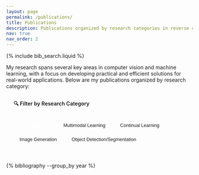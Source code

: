 ```yaml
---
layout: page
permalink: /publications/
title: Publications
description: Publications organized by research categories in reverse chronological order.
nav: true
nav_order: 2
---
```


<!-- _pages/publications.md -->

<!-- Bibsearch Feature -->

{% include bib_search.liquid %}

<div class="publications">

<p>My research spans several key areas in computer vision and machine learning, with a focus on developing practical and efficient solutions for real-world applications. Below are my publications organized by research category:</p>

<!-- Category Filter Expansion for All Publications -->
<div class="category-expansion">
  <div class="category-expansion-header" onclick="togglePublicationsCategoryExpansion()">
    <span>🔍 Filter by Research Category</span>
    <i class="fas fa-chevron-down" id="publications-category-chevron" style="transform: rotate(180deg);"></i>
  </div>
  <div class="category-expansion-content expanded" id="publications-category-expansion-content">
    <div class="category-buttons-container">
      <button class="category-filter-btn active" onclick="filterPublicationsByCategory('all')" data-category="all">
        All Categories
      </button>
      <button class="category-filter-btn" onclick="filterPublicationsByCategory('Multimodal Learning')" data-category="Multimodal Learning">
        Multimodal Learning
      </button>
      <button class="category-filter-btn" onclick="filterPublicationsByCategory('Continual Learning')" data-category="Continual Learning">
        Continual Learning
      </button>
      <button class="category-filter-btn" onclick="filterPublicationsByCategory('Image Generation')" data-category="Image Generation">
        Image Generation
      </button>
      <button class="category-filter-btn" onclick="filterPublicationsByCategory('Object Detection/Segmentation')" data-category="Object Detection/Segmentation">
        Object Detection/Segmentation
      </button>
    </div>
  </div>
</div>

<!-- Publications grouped by year automatically via Jekyll Scholar -->
<div class="all-publications-list">
  {% bibliography --group_by year %}
</div>

</div>

<style>
/* Category expansion styling for publications page */
.category-expansion {
  background: rgba(var(--global-theme-color-rgb), 0.02);
  border: 1px solid rgba(var(--global-theme-color-rgb), 0.1);
  border-radius: 12px;
  margin-bottom: 2rem;
  overflow: hidden;
}

.category-expansion-header {
  padding: 15px 20px;
  cursor: pointer;
  display: flex;
  justify-content: space-between;
  align-items: center;
  background: rgba(var(--global-theme-color-rgb), 0.05);
  border-bottom: 1px solid rgba(var(--global-theme-color-rgb), 0.1);
  font-weight: 600;
  color: var(--global-theme-color);
  transition: all 0.2s ease;
}

.category-expansion-header:hover {
  background: rgba(var(--global-theme-color-rgb), 0.08);
}

.category-expansion-content {
  max-height: 0;
  overflow: hidden;
  transition: all 0.3s ease;
  padding: 0 20px;
}

.category-expansion-content.expanded {
  max-height: 200px;
  padding: 15px 20px;
}

.category-buttons-container {
  display: flex;
  flex-wrap: wrap;
  gap: 8px;
  margin: 0;
}

.category-filter-btn {
  background: rgba(var(--global-theme-color-rgb), 0.1);
  color: var(--global-theme-color);
  border: 1px solid rgba(var(--global-theme-color-rgb), 0.3);
  padding: 8px 16px;
  border-radius: 25px;
  font-size: 0.9em;
  font-weight: 500;
  cursor: pointer;
  transition: all 0.2s ease;
  white-space: nowrap;
}

.category-filter-btn:hover {
  background: rgba(var(--global-theme-color-rgb), 0.2);
  transform: translateY(-1px);
  box-shadow: 0 2px 8px rgba(var(--global-theme-color-rgb), 0.2);
}

.category-filter-btn.active {
  background: var(--global-theme-color);
  color: white;
  border-color: var(--global-theme-color);
  box-shadow: 0 2px 12px rgba(var(--global-theme-color-rgb), 0.3);
}

/* Enhanced styling for all publications images */
.publications .abbr {
  display: flex;
  flex-direction: column;
  height: 100%;
  
  .preview-container {
    width: 100%;
    margin-bottom: 1rem;
    
    img {
      width: 100%;
      height: auto;
      max-height: 250px; /* Consistent with selected papers */
      object-fit: contain;
      border-radius: 8px;
      box-shadow: 0 4px 12px rgba(0, 0, 0, 0.15);
      transition: transform 0.2s ease;
    }
    
    img:hover {
      transform: scale(1.02); /* Subtle hover effect */
    }
  }
}

.publications .teaser {
  .preview-container {
    width: 100%;
    margin-bottom: 1rem;
    
    img {
      width: 100%;
      height: auto;
      max-height: 250px; /* Consistent sizing */
      object-fit: contain;
      border-radius: 8px;
      box-shadow: 0 4px 12px rgba(0, 0, 0, 0.15);
    }
  }
}

/* Enhanced year header styling */
.publications h2.bibliography {
  color: var(--global-theme-color);
  border-bottom: 3px solid var(--global-theme-color);
  padding-bottom: 0.75rem;
  margin-top: 3rem;
  margin-bottom: 2rem;
  font-weight: 700;
  font-size: 2.5rem;
  position: relative;
  text-align: center;
}

.publications h2.bibliography:first-child {
  margin-top: 1.5rem;
}

.publications h2.bibliography::after {
  content: '';
  position: absolute;
  bottom: -3px;
  left: 50%;
  transform: translateX(-50%);
  width: 60px;
  height: 3px;
  background: linear-gradient(90deg, transparent, var(--global-theme-color), transparent);
  border-radius: 2px;
}

/* Enhanced publication entry styling */
.all-publications-list .row {
  margin-bottom: 2.5rem !important;
  padding: 1.5rem;
  background: rgba(var(--global-bg-color), 0.8);
  border-radius: 12px;
  box-shadow: 0 2px 15px rgba(0, 0, 0, 0.08);
  transition: all 0.3s ease;
  border: 1px solid rgba(var(--global-theme-color-rgb), 0.1);
}

.all-publications-list .row:hover {
  transform: translateY(-2px);
  box-shadow: 0 8px 25px rgba(0, 0, 0, 0.12);
  border-color: rgba(var(--global-theme-color-rgb), 0.2);
}

/* Selected publication highlight */
.all-publications-list .row.selected-publication {
  border-left: 4px solid var(--global-theme-color);
  background: rgba(var(--global-theme-color-rgb), 0.02);
}

/* Abstract styling improvements */
.abstract-container {
  margin-top: 1rem;
  padding: 1rem;
  background: rgba(var(--global-theme-color-rgb), 0.02);
  border-left: 3px solid rgba(var(--global-theme-color-rgb), 0.3);
  border-radius: 0 8px 8px 0;
}

/* Category tag enhancements */
.category-tags {
  margin: 0.75rem 0;
}

.badge.badge-category {
  background-color: rgba(var(--global-theme-color-rgb), 0.1) !important;
  color: var(--global-theme-color) !important;
  border: 1px solid rgba(var(--global-theme-color-rgb), 0.3) !important;
  margin: 2px !important;
  font-size: 0.75em !important;
  padding: 3px 6px !important;
  border-radius: 10px !important;
  cursor: pointer !important;
  transition: all 0.2s ease !important;
  display: inline-block !important;
  text-decoration: none !important;
}

.badge.badge-category:hover {
  transform: translateY(-1px);
  box-shadow: 0 2px 8px rgba(var(--global-theme-color-rgb), 0.3);
  background-color: rgba(var(--global-theme-color-rgb), 0.2) !important;
  color: var(--global-theme-color) !important;
}

/* Custom styling for category headers */
.publications h3.bibliography {
  color: var(--global-text-color);
  border-bottom: 1px solid var(--global-divider-color);
  padding-bottom: 0.3rem;
  margin-top: 1.5rem;
  margin-bottom: 1rem;
  font-weight: 500;
}

/* Add some spacing between category sections */
.bibliography > ol > li:first-child {
  margin-top: 0;
}

/* Style the publication entries within categories */
.bibliography ol {
  padding-left: 0;
}

.bibliography ol ol {
  padding-left: 1.5rem;
}

/* Responsive adjustments */
@media (max-width: 768px) {
  .category-expansion-header {
    padding: 12px 15px;
    font-size: 0.9em;
  }
  
  .category-expansion-content.expanded {
    padding: 12px 15px;
  }
  
  .category-buttons-container {
    gap: 6px;
  }
  
  .category-filter-btn {
    padding: 6px 12px;
    font-size: 0.85em;
  }
  
  .publications .abbr img,
  .publications .teaser img {
    max-height: 180px !important;
  }
  
  .publications h2.bibliography {
    font-size: 2rem;
    margin-top: 2rem;
    margin-bottom: 1.5rem;
  }
  
  .all-publications-list .row {
    padding: 1rem;
    margin-bottom: 2rem !important;
  }
  
  .abstract-container {
    padding: 0.75rem;
  }
}
</style>

<script>
function togglePublicationsCategoryExpansion() {
  const content = document.getElementById('publications-category-expansion-content');
  const chevron = document.getElementById('publications-category-chevron');
  
  if (content.classList.contains('expanded')) {
    content.classList.remove('expanded');
    chevron.style.transform = 'rotate(0deg)';
  } else {
    content.classList.add('expanded');
    chevron.style.transform = 'rotate(180deg)';
  }
}

function sortPublicationsYearHeaders() {
  const publications = document.querySelector('.all-publications-list');
  if (!publications) {
    console.log('No publications container found');
    return;
  }
  
  // Get all year headers
  const yearHeaders = publications.querySelectorAll('h2.bibliography');
  console.log('Found year headers:', yearHeaders.length);
  
  if (yearHeaders.length === 0) {
    console.log('No year headers found');
    return;
  }
  
  const elements = [];
  
  yearHeaders.forEach((header, index) => {
    const yearText = header.textContent.trim();
    const year = parseInt(yearText);
    console.log(`Processing year header ${index}: "${yearText}" -> ${year}`);
    
    if (isNaN(year)) {
      console.log(`Skipping invalid year: ${yearText}`);
      return;
    }
    
    const yearContent = [header];
    
    // Collect all elements until the next year header
    let nextElement = header.nextElementSibling;
    while (nextElement && !nextElement.matches('h2.bibliography')) {
      yearContent.push(nextElement);
      nextElement = nextElement.nextElementSibling;
    }
    
    console.log(`Year ${year} has ${yearContent.length} elements`);
    
    elements.push({
      year: year,
      elements: yearContent
    });
  });
  
  console.log('Elements before sorting:', elements.map(e => e.year));
  
  // Sort by year descending (newest first)
  elements.sort((a, b) => {
    console.log(`Comparing ${a.year} vs ${b.year}`);
    return b.year - a.year;
  });
  
  console.log('Elements after sorting:', elements.map(e => e.year));
  
  // Create a temporary container to hold sorted elements
  const tempContainer = document.createElement('div');
  
  // Move all elements to temp container in sorted order
  elements.forEach((item, index) => {
    console.log(`Appending year ${item.year} at position ${index}`);
    item.elements.forEach(el => {
      tempContainer.appendChild(el);
    });
  });
  
  // Move all elements back to the publications container
  while (tempContainer.firstChild) {
    publications.appendChild(tempContainer.firstChild);
  }
  
  console.log('Publications year sorting completed');
}

function filterPublicationsByCategory(category) {
  console.log(`🔍 FILTERING: Starting filter for category: "${category}"`);
  
  // Update active button
  document.querySelectorAll('.category-filter-btn').forEach(btn => {
    btn.classList.remove('active');
  });
  
  const activeButton = document.querySelector(`[data-category="${category}"]`);
  if (activeButton) {
    activeButton.classList.add('active');
    console.log(`✅ FILTERING: Active button set for ${category}`);
  } else {
    console.error(`❌ FILTERING: Could not find button for category: ${category}`);
  }
  
  // Get all publication list items - be very specific
  const publications = document.querySelectorAll('.all-publications-list ol.bibliography > li');
  const yearHeaders = document.querySelectorAll('.all-publications-list h2.bibliography');
  
  console.log(`📊 FILTERING: Found ${publications.length} publications and ${yearHeaders.length} year headers`);
  
  if (publications.length === 0) {
    console.error('❌ FILTERING: No publications found! Check selector.');
    return;
  }
  
  // Track which years have visible publications
  const visibleYears = new Set();
  
  publications.forEach((publicationItem, index) => {
    const publicationId = publicationItem.id || `publication-${index}`;
    console.log(`🔍 FILTERING: Processing publication ${index} (${publicationId})`);
    
    if (category === 'all') {
      publicationItem.style.display = 'list-item';
      console.log(`✅ FILTERING: Showing publication ${index} (showing all)`);
      
      // Find the year for this publication
      const yearHeader = findYearHeaderForPublicationElement(publicationItem);
      if (yearHeader) {
        const year = yearHeader.textContent.trim();
        visibleYears.add(year);
      }
    } else {
      // Look for category tags in the publication item
      const categoryTags = publicationItem.querySelectorAll('[data-category]');
      console.log(`🏷️ FILTERING: Publication ${index}: Found ${categoryTags.length} category tags`);
      
      let hasCategory = false;
      
      categoryTags.forEach((tag, tagIndex) => {
        const dataCategory = tag.getAttribute('data-category');
        const tagText = tag.textContent.trim();
        console.log(`   📝 Tag ${tagIndex}: data-category="${dataCategory}", text="${tagText}"`);
        
        if (dataCategory === category || tagText === category) {
          hasCategory = true;
          console.log(`   ✅ FILTERING: MATCH found for category: ${category}`);
        }
      });
      
      if (hasCategory) {
        publicationItem.style.display = 'list-item';
        console.log(`✅ FILTERING: Showing publication ${index} - has category ${category}`);
        
        // Find the year for this publication
        const yearHeader = findYearHeaderForPublicationElement(publicationItem);
        if (yearHeader) {
          const year = yearHeader.textContent.trim();
          visibleYears.add(year);
        }
      } else {
        publicationItem.style.display = 'none';
        console.log(`❌ FILTERING: Hiding publication ${index} - no category ${category}`);
      }
    }
  });
  
  console.log('📅 FILTERING: Visible years:', Array.from(visibleYears));
  
  // Show/hide year headers based on whether they have visible publications
  yearHeaders.forEach(header => {
    const year = header.textContent.trim();
    const shouldShow = visibleYears.has(year);
    header.style.display = shouldShow ? 'block' : 'none';
    console.log(`📅 FILTERING: Year header ${year}: ${shouldShow ? 'visible' : 'hidden'}`);
  });
  
  console.log(`🎯 FILTERING: Completed filtering for category: ${category}`);
}

function findYearHeaderForPublicationElement(element) {
  let currentElement = element.previousElementSibling;
  
  while (currentElement) {
    if (currentElement.tagName === 'H2' && currentElement.classList.contains('bibliography')) {
      return currentElement;
    }
    currentElement = currentElement.previousElementSibling;
  }
  
  return null;
}

// Initialize sorting when page loads
document.addEventListener('DOMContentLoaded', function() {
  console.log('Publications page DOMContentLoaded: Starting initialization...');
  
  // Wait for Jekyll Scholar to finish rendering
  setTimeout(() => {
    console.log('Starting initial publications sort...');
    sortPublicationsYearHeaders();
  }, 500);
  
  // Also try again after a longer delay in case Jekyll Scholar takes time
  setTimeout(() => {
    console.log('Starting backup publications sort...');
    sortPublicationsYearHeaders();
  }, 2000);
});

// Also try to sort when the window loads
window.addEventListener('load', function() {
  console.log('Publications page window loaded: Starting sort...');
  setTimeout(() => {
    sortPublicationsYearHeaders();
  }, 100);
});
</script>
